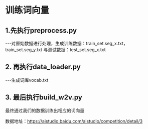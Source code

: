 # 训练词向量
## 1.先执行preprocess.py
---对原始数据进行处理，生成训练数据：train_set.seg_x.txt，train_set.seg_y.txt 与测试数据：test_set.seg_x.txt
## 2. 再执行data_loader.py
---生成词库vocab.txt
## 3. 最后执行build_w2v.py

最终通过我们的数据训练出相应的词向量

数据地址：https://aistudio.baidu.com/aistudio/competition/detail/3

